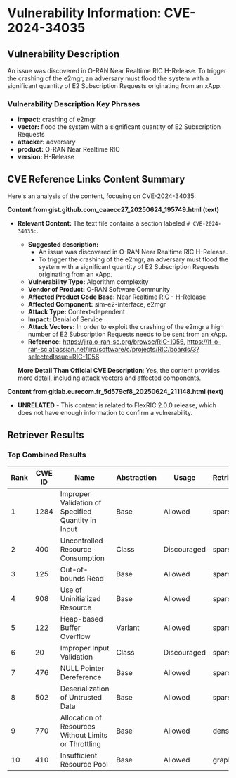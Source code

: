 # Vulnerability Information: CVE-2024-34035

## Vulnerability Description
An issue was discovered in O-RAN Near Realtime RIC H-Release. To trigger the crashing of the e2mgr, an adversary must flood the system with a significant quantity of E2 Subscription Requests originating from an xApp.

### Vulnerability Description Key Phrases
- **impact:** crashing of e2mgr
- **vector:** flood the system with a significant quantity of E2 Subscription Requests
- **attacker:** adversary
- **product:** O-RAN Near Realtime RIC
- **version:** H-Release

## CVE Reference Links Content Summary
Here's an analysis of the content, focusing on CVE-2024-34035:

**Content from gist.github.com_caaecc27_20250624_195749.html (text)**

*   **Relevant Content:** The text file contains a section labeled `# CVE-2024-34035:`.

    *   **Suggested description:**
        *   An issue was discovered in O-RAN Near Realtime RIC H-Release.
        *   To trigger the crashing of the e2mgr, an adversary must flood the system with a significant quantity of E2 Subscription Requests originating from an xApp.
    *   **Vulnerability Type:** Algorithm complexity
    *   **Vendor of Product:** O-RAN Software Community
    *   **Affected Product Code Base:** Near Realtime RIC - H-Release
    *   **Affected Component:** sim-e2-interface, e2mgr
    *   **Attack Type:** Context-dependent
    *   **Impact:** Denial of Service
    *   **Attack Vectors:** In order to exploit the crashing of the e2mgr a high number of E2 Subscription Requests needs to be sent from an xApp.
    *   **Reference:** https://jira.o-ran-sc.org/browse/RIC-1056, https://lf-o-ran-sc.atlassian.net/jira/software/c/projects/RIC/boards/3?selectedIssue=RIC-1056

    **More Detail Than Official CVE Description**: Yes, the content provides more detail, including attack vectors and affected components.

**Content from gitlab.eurecom.fr_5d579cf8_20250624_211148.html (text)**

*   **UNRELATED** - This content is related to FlexRIC 2.0.0 release, which does not have enough information to confirm a vulnerability.

## Retriever Results

### Top Combined Results

| Rank | CWE ID | Name | Abstraction | Usage  | Retrievers | Individual Scores |
|------|--------|------|-------------|-------|------------|-------------------|
| 1 | 1284 | Improper Validation of Specified Quantity in Input | Base | Allowed | sparse | 0.065 |
| 2 | 400 | Uncontrolled Resource Consumption | Class | Discouraged | sparse | 0.062 |
| 3 | 125 | Out-of-bounds Read | Base | Allowed | sparse | 0.060 |
| 4 | 908 | Use of Uninitialized Resource | Base | Allowed | sparse | 0.060 |
| 5 | 122 | Heap-based Buffer Overflow | Variant | Allowed | sparse | 0.060 |
| 6 | 20 | Improper Input Validation | Class | Discouraged | sparse | 0.059 |
| 7 | 476 | NULL Pointer Dereference | Base | Allowed | sparse | 0.059 |
| 8 | 502 | Deserialization of Untrusted Data | Base | Allowed | sparse | 0.059 |
| 9 | 770 | Allocation of Resources Without Limits or Throttling | Base | Allowed | dense | 0.527 |
| 10 | 410 | Insufficient Resource Pool | Base | Allowed | graph | 0.003 |

